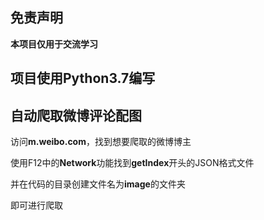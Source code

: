 ## 免责声明

**本项目仅用于交流学习**

## 项目使用Python3.7编写

## 自动爬取微博评论配图

访问**m.weibo.com**，找到想要爬取的微博博主

使用F12中的**Network**功能找到**getIndex**开头的JSON格式文件

并在代码的目录创建文件名为**image**的文件夹

即可进行爬取

